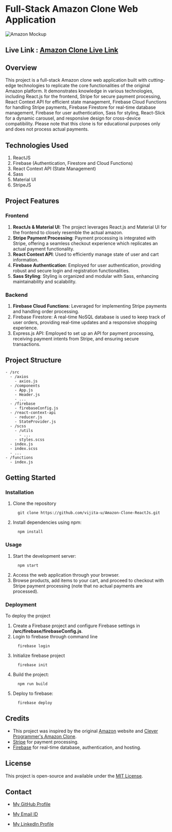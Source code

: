 # Full-Stack Amazon Clone Web Application



![Amazon Mockup](https://github.com/vijita-u/Amazon-Clone-ReactJs/assets/96591032/f42a413d-28ed-46ef-a8c3-a3ad22fbddcb)


## Live Link : [Amazon Clone Live Link](https://clone-using-react-js-c2ec1.web.app/)

## Overview
This project is a full-stack Amazon clone web application built with cutting-edge technologies to replicate the core functionalities of the original Amazon platform. It demonstrates knowledge in various technologies, including React.js for the frontend, Stripe for secure payment processing, React Context API for efficient state management, Firebase Cloud Functions for handling Stripe payments, Firebase Firestore for real-time database management, Firebase for user authentication, Sass for styling, React-Slick for a dynamic carousel, and responsive design for cross-device compatibility. Please note that this clone is for educational purposes only and does not process actual payments.

## Technologies Used
1. ReactJS
2. Firebase (Authentication, Firestore and Cloud Functions)
3. React Context API (State Management)
4. Sass
5. Material UI
6. StripeJS

## Project Features

### Frontend
1. **ReactJs & Material UI**: The project leverages React.js and Material UI for the frontend to closely resemble the actual amazon.
2. **Stripe Payment Processing**: Payment processing is integrated with Stripe, offering a seamless checkout experience which replicates an actual payment functionality.
3. **React Context API**: Used to efficiently manage state of user and cart information.
4. **Firebase Authentication**: Employed for user authentication, providing robust and secure login and registration functionalities.
5. **Sass Styling**: Styling is organized and modular with Sass, enhancing maintainability and scalability.

### Backend
1. **Firebase Cloud Functions**: Leveraged for implementing Stripe payments and handling order processing.
2. Firebase Firestore: A real-time NoSQL database is used to keep track of user orders, providing real-time updates and a responsive shopping experience.
3. Express.js API: Employed to set up an API for payment processing, receiving payment intents from Stripe, and ensuring secure transactions.



## Project Structure

```
- /src
  - /axios
    - axios.js
  - /components
    - App.js
    - Header.js
    - ...
  - /firebase
    - firebaseConfig.js
  - /react-context-api
    - reducer.js
    - StateProvider.js
  - /scss
    - /utils
      - ...
    - styles.scss
  - index.js
  - index.scss
  - ...
- /functions
  - index.js
```


## Getting Started

### Installation
1. Clone the repository
   ```
     git clone https://github.com/vijita-u/Amazon-Clone-ReactJs.git
   ```
2. Install dependencies using npm:
   ```
     npm install
   ```


### Usage
1. Start the development server:
   ```
     npm start
   ```
2. Access the web application through your browser.
3. Browse products, add items to your cart, and proceed to checkout with Stripe payment processing (note that no actual payments are processed).


### Deployment
To deploy the project

1. Create a Firebase project and configure Firebase settings in **/src/firebase/firebaseConfig.js**.
2. Login to firebase through command line
   ```
     firebase login
   ```
3. Initialize firebase project
   ```
     firebase init
   ```
4. Build the project:
   ```
     npm run build
   ```
5. Deploy to firebase:
   ```
     firebase deploy
   ```


## Credits

- This project was inspired by the original [Amazon](https://www.amazon.in/) website and [Clever Programmer's Amazon Clone](https://youtu.be/RDV3Z1KCBvo?si=SjWWBUACja1FFplC).
- [Stripe](https://stripe.com/en-in) for payment processing.
- [Firebase](https://firebase.google.com/) for real-time database, authentication, and hosting.


## License
This project is open-source and available under the [MIT License](https://github.com/vijita-u/Amazon-Clone-ReactJs/blob/main/LICENSE).


## Contact
- [My GitHub Profile](https://github.com/vijita-u)

- [My Email ID](udayvijita3009@gmail.com)

- [My LinkedIn Profile]()
